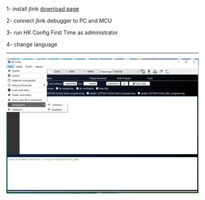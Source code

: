 1- install jlink  [download page](https://www.segger.com/downloads/jlink/)

2- connect jlink debugger to PC and MCU

3- run HK Config First Time as administrator

4- change language

---
<p align="center">
  <img src="HK Config.png" alt="HK Config" width="1024">
</p>
